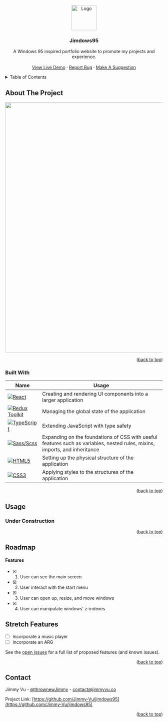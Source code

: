 
<div align="center">
  <a href="https://github.com/Jimmy-Vu/jimdows95">
    <img src="https://github.com/Jimmy-Vu/jimdows95/assets/88172055/bf92f078-13b1-45c8-b213-55fa0d0e1191" alt="Logo" width="80" height="80">
  </a>

<h3 align="center">Jimdows95</h3>

  <p align="center">
    A Windows 95 inspired portfolio website to promote my projects and experience.
    <br />
    <br />
    <a href="https://jimdows95.netlify.app">View Live Demo</a>
    ·
    <a href="https://github.com/Jimmy-Vu/jimdows95/issues">Report Bug</a>
    ·
    <a href="https://github.com/Jimmy-Vu/jimdows95/issues">Make A Suggestion</a>
  </p>
</div>



<!-- TABLE OF CONTENTS -->
<details>
  <summary>Table of Contents</summary>
  <ol>
    <li>
      <a href="#about-the-project">About The Project</a>
      <ul>
        <li><a href="#built-with">Built With</a></li>
      </ul>
    </li>
    <li><a href="#usage">Usage</a></li>
    <li><a href="#roadmap">Roadmap</a></li>
    <li><a href="#contact">Contact</a></li>
  </ol>
</details>


<!-- ABOUT THE PROJECT -->
## About The Project
<p align="center">
  <img width="800" src="https://github.com/Jimmy-Vu/jimdows95/assets/88172055/f68eff45-bb6f-4db5-9b73-80da62da9bb1" />
 </p>

<p align="right">(<a href="#readme-top">back to top</a>)</p>


### Built With

| Name        | Usage                                                                                                                |                     
| ----------- | -------------------------------------------------------------------------------------------------------------------- |
| [![React][React.js]][React-url] | Creating and rendering UI components into a larger application|
| [![Redux Toolkit][Redux-toolkit]][Redux-toolkit-url] | Managing the global state of the application |
| [![TypeScript][TypeScript]][TypeScript-url] | Extending JavaScript with type safety |
| [![Sass/Scss][Sass]][Sass-url] | Expanding on the foundations of CSS with useful features such as variables, nested rules, mixins, imports, and inheritance |
| [![HTML5][HTML5]][HTML5-url] | Setting up the physical structure of the application|
| [![CSS3][CSS3]][CSS3-url] | Applying styles to the structures of the application|


<p align="right">(<a href="#readme-top">back to top</a>)</p>

<!-- USAGE EXAMPLES -->
## Usage

### Under Construction

<p align="right">(<a href="#readme-top">back to top</a>)</p>



<!-- ROADMAP -->
## Roadmap

#### Features
- [x] 1. User can see the main screen
- [x] 2. User interact with the start menu
- [x] 3. User can open up, resize, and move windows
- [x] 4. User can manipulate windows' z-indexes

## Stretch Features
- [ ] Incorporate a music player
- [ ] Incorporate an ARG

See the [open issues](https://github.com/Jimmy-Vu/jimdows95/issues) for a full list of proposed features (and known issues).

<p align="right">(<a href="#readme-top">back to top</a>)</p>

<!-- CONTACT -->
## Contact

Jimmy Vu - [@thrownewJimmy](https://twitter.com/thrownewJimmy) - contact@jimmyvu.co

Project Link: [https://github.com/Jimmy-Vu/jimdows95](https://github.com/Jimmy-Vu/jimdows95)

<p align="right">(<a href="#readme-top">back to top</a>)</p>


<!-- MARKDOWN LINKS & IMAGES -->
<!-- https://www.markdownguide.org/basic-syntax/#reference-style-links -->

[issues-shield]: https://img.shields.io/github/issues/Jimmy-Vu/jimdows95?style=for-the-badge
[issues-url]: https://github.com/Jimmy-Vu/jimdows95/issues
[linkedin-shield]: https://img.shields.io/badge/-LinkedIn-black.svg?style=for-the-badge&logo=linkedin&colorB=2e67c2
[linkedin-url]: https://linkedin.com/in/JimmyVu2
[twitter-shield]: https://img.shields.io/badge/Twitter-1DA1F2?style=for-the-badge&logo=twitter&logoColor=white
[twitter-url]: https://twitter.com/thrownewJimmy
[product-screenshot]: https://user-images.githubusercontent.com/88172055/199418985-691775c0-9479-4d32-a7c9-d3aa244e5a0e.png
[React.js]: https://img.shields.io/badge/React-20232A?style=for-the-badge&logo=react&logoColor=61DAFB
[React-url]: https://reactjs.org/
[Redux-toolkit]: https://img.shields.io/badge/redux_toolkit-%23593d88.svg?style=for-the-badge&logo=redux&logoColor=white
[Redux-toolkit-url]: https://redux-toolkit.js.org/
[Sass]: https://img.shields.io/badge/SASS/SCSS-hotpink.svg?style=for-the-badge&logo=SASS&logoColor=white
[Sass-url]: https://sass-lang.com/
[Playwright]: https://img.shields.io/badge/-playwright-%23E5E5E5?style=for-the-badge&logo=playwright&logoColor=058a5e
[Playwright-url]: https://playwright.dev/
[HTML5]: https://img.shields.io/badge/HTML5-E34F26?style=for-the-badge&logo=html5&logoColor=white
[HTML5-url]: https://www.w3.org/
[CSS3]: https://img.shields.io/badge/CSS3-1572B6?style=for-the-badge&logo=css3&logoColor=white
[CSS3-url]: https://www.w3.org/
[TypeScript]: https://img.shields.io/badge/typescript-%23007ACC.svg?style=for-the-badge&logo=typescript&logoColor=white
[TypeScript-url]: https://www.typescriptlang.org/

